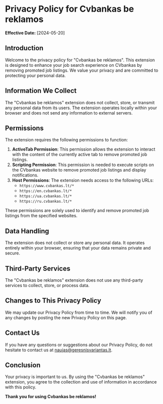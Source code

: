 # Privacy Policy for Cvbankas be reklamos

**Effective Date:** [2024-05-20]

## Introduction

Welcome to the privacy policy for "Cvbankas be reklamos". This extension is designed to enhance your job search experience on CVbankas by removing promoted job listings. We value your privacy and are committed to protecting your personal data.

## Information We Collect

The "Cvbankas be reklamos" extension does not collect, store, or transmit any personal data from its users. The extension operates locally within your browser and does not send any information to external servers.

## Permissions

The extension requires the following permissions to function:

1. **ActiveTab Permission**: This permission allows the extension to interact with the content of the currently active tab to remove promoted job listings.
2. **Scripting Permission**: This permission is needed to execute scripts on the CVbankas website to remove promoted job listings and display notifications.
3. **Host Permissions**: The extension needs access to the following URLs:
   - `https://www.cvbankas.lt/*`
   - `https://en.cvbankas.lt/*`
   - `https://ua.cvbankas.lt/*`
   - `https://ru.cvbankas.lt/*`

These permissions are solely used to identify and remove promoted job listings from the specified websites.

## Data Handling

The extension does not collect or store any personal data. It operates entirely within your browser, ensuring that your data remains private and secure.

## Third-Party Services

The "Cvbankas be reklamos" extension does not use any third-party services to collect, store, or process data.

## Changes to This Privacy Policy

We may update our Privacy Policy from time to time. We will notify you of any changes by posting the new Privacy Policy on this page.

## Contact Us

If you have any questions or suggestions about our Privacy Policy, do not hesitate to contact us at [naujas@geresnisvariantas.lt](mailto:naujas@geresnisvariantas.lt).

## Conclusion

Your privacy is important to us. By using the "Cvbankas be reklamos" extension, you agree to the collection and use of information in accordance with this policy.

**Thank you for using Cvbankas be reklamos!**

